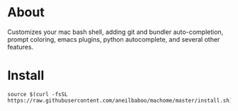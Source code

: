 # About

Customizes your mac bash shell, adding git and bundler auto-completion, prompt
coloring, emacs plugins, python autocomplete, and several other
features.

# Install

```shell
source $(curl -fsSL https://raw.githubusercontent.com/aneilbaboo/machome/master/install.sh)
```


